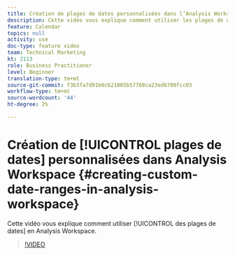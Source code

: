 ```yaml
---
title: Création de plages de dates personnalisées dans l’Analysis Workspace
description: Cette vidéo vous explique comment utiliser les plages de dates en Analysis Workspace.
feature: Calendar
topics: null
activity: use
doc-type: feature video
team: Technical Marketing
kt: 2113
role: Business Practitioner
level: Beginner
translation-type: tm+mt
source-git-commit: f3b3fa7d91b0cb21005b57768ca23ed6700fcc03
workflow-type: tm+mt
source-wordcount: '44'
ht-degree: 2%

---
```



# Création de [!UICONTROL plages de dates] personnalisées dans Analysis Workspace {#creating-custom-date-ranges-in-analysis-workspace}

Cette vidéo vous explique comment utiliser [!UICONTROL des plages de dates] en Analysis Workspace.

>[!VIDEO](https://video.tv.adobe.com/v/23975/?quality=12)